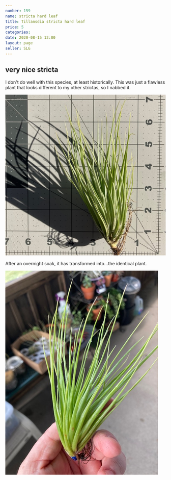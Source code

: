 ```yaml
---
number: 159
name: stricta hard leaf
title: Tillansdia stricta hard leaf
price: 5
categories: 
date: 2020-08-15 12:00
layout: page
seller: SLG
---
```

## very nice stricta

I don't do well with this species, at least historically. This was just a flawless plant that looks different to my other strictas, so I nabbed it.

!["Tillandsia stricta hard leaf"](/i/IMG_0778.jpeg "Tillandsia stricta hard leaf")

After an overnight soak, it has transformed into...the identical plant.

!["Tillandsia stricta hard leaf"](/i/IMG_0791.jpeg "Tillandsia stricta hard leaf")